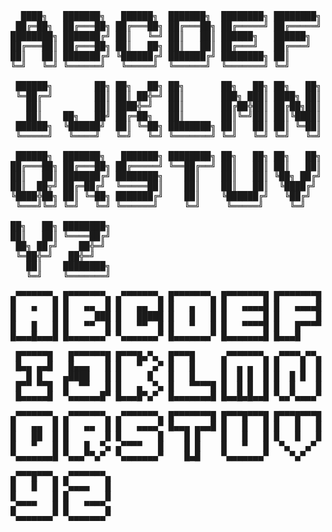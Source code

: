 <pre>
  ████╗   ███████╗   ██████╗  ███████╗  ████████╗ ████████╗  ██████╗  ██╗   ██╗
 ██╔═██╗  ██╔═══██╗ ██╔═══██╗ ██╔═══██╗ ██╔═════╝ ██╔═════╝ ██╔═══██╗ ██║   ██║
████████╗ ███████╔╝ ██║   ╚═╝ ██║   ██║ ██████╗   ██████╗   ██║   ╚═╝ ████████║
██╔═══██║ ██╔═══██╗ ██║   ██╗ ██║   ██║ ██╔═══╝   ██╔═══╝   ██║   ██╗ ██╔═══██║
██║   ██║ ███████╔╝ ╚██████╔╝ ███████╔╝ ████████╗ ██║       ╚██████╔╝ ██║   ██║
╚═╝   ╚═╝ ╚══════╝   ╚═════╝  ╚══════╝  ╚═══════╝ ╚═╝        ╚═════╝  ╚═╝   ╚═╝

 ██████╗        ██╗ ██╗   ██╗ ██╗       ██╗   ██╗ ██╗   ██╗  ██████╗  ███████╗
 ╚═██╔═╝        ██║ ██║ ██╬═╝ ██║       ███╗ ███║ ████╗ ██║ ██╔═══██╗ ██╔═══██╗
   ██║          ██║ ████╬═╝   ██║       ██╔██╬██║ ██╔██╗██║ ██║   ██║ ███████╔╝
   ██║    ██╗   ██╝ ██╔═██╗   ██║       ██║╚═╝██║ ██║╚████║ ██║   ██║ ██╔════╝
 ██████╗  ╚██████╝  ██║ ╚═██╗ ████████╗ ██║   ██║ ██║ ╚═██║ ╚██████╔╝ ██║
 ╚═════╝   ╚════╝   ╚═╝   ╚═╝ ╚═══════╝ ╚═╝   ╚═╝ ╚═╝   ╚═╝  ╚═════╝  ╚═╝

 ██████╗  ███████╗   ███████╗ ████████╗ ██╗   ██╗ ██╗   ██╗ ██╗   ██╗ ██╗   ██╗
██╔═══██╗ ██╔═══██╗ ██╔═════╝ ╚══██╔══╝ ██║   ██║ ██║   ██║ ██║   ██║  ██  ██╬╝
██║   ██║ ███████╔╝ ████████╗    ██║    ██║   ██║ ╚██╗ ██╔╝ ██║██╗██║    ██╬═╝
██║  ██╦╝ ██╔═██╔╝  ╚═════██║    ██║    ██║   ██║  ╚████╔╝  ███╬═███║  ██╬═██╗
╚████╬██╗ ██║ ╚═██╗ ███████╔╝    ██║    ╚██████╔╝   ╚██╔╝   ██╔╝ ╚██║ ██╦╝ ╚██╗
 ╚═══╝╚═╝ ╚═╝   ╚═╝ ╚══════╝     ╚═╝     ╚═════╝     ╚═╝    ╚═╝   ╚═╝ ╚═╝   ╚═╝

██╗   ██╗ ████████╗
██║   ██║ ╚════██╔╝
 ██╗ ██╔╝    ██╬═╝
 ╚═██╬═╝   ██╬═╝
   ██║    ████████╗
   ╚═╝    ╚═══════╝

▄▀▀▀▀▀▀▀▄ █▀▀▀▀▀▀▀▄ ▄▀▀▀▀▀▀▀▄ █▀▀▀▀▀▀▀▄ █▀▀▀▀▀▀▀█ █▀▀▀▀▀▀▀█ ▄▀▀▀▀▀▀▀▄ █▀▀▀█▀▀▀█
█   ▄   █ █   ▄▄  █ █   ▄▄  █ █   ▄   █ █   ▄▄▄▄█ █   ▄▄▄▄█ █   ▄▄▄▄█ █   █   █
█       █ █     ███ █   █████ █   █   █ █       █ █       █ █   █▀▀▀█ █       █
█   █   █ █   ▀▀  █ █   ▀▀  █ █   ▀   █ █   ▀▀▀▀█ █   █▀▀▀▀ █   ▀   █ █   █   █
█▄▄▄█▄▄▄█ █▄▄▄▄▄▄▄▀ ▀▄▄▄▄▄▄▄▀ █▄▄▄▄▄▄▄▀ █▄▄▄▄▄▄▄█ █▄▄▄█     ▀▄▄▄▄▄▄▄▀ █▄▄▄█▄▄▄█

 █▀▀▀▀▀█   █▀▀▀▀▀▀█ █▀▀▀█▄▀▄  █▀▀▀█     ▄▀▀▀▀▀▀▀▄ ▄▀▀▀▀▄▀▀▄ ▄▀▀▀▀▀▀▀▄ ▄▀▀▀▀▀▀▀▄
 █▄▄ ▄▄█   █▄▄▄   █ █   ▀  ▄▀ █   █     █  ▄ ▄  █ █    █  █ █   ▄   █ █   ▄▄  █
   █ █    ▄████   █ █     █   █   █     █  █ █  █ █  █ █  █ █   █   █ █       █
 █▀▀ ▀▀█  █  ▀▀   █ █   ▄  ▀▄ █   ▀▀▀▀█ █  █ █  █ █  █    █ █   ▀   █ █   █▀▀▀
 █▄▄▄▄▄█  ▀▄▄▄▄▄▄█▀ █▄▄▄█▀▄▀  █▄▄▄▄▄▄▄█ █▄▄█▄█▄▄█ ▀▄▄▀▄▄▄▄▀ ▀▄▄▄▄▄▄▄▀ ▀▄▄▄▀

▄▀▀▀▀▀▀▀▄ ▄▀▀▀▀▀▀▀▄ ▄▀▀▀▀▀▀▀▄ █▀▀▀▀▀▀▀█ █▀▀▀█▀▀▀█ █▀▀▀█▀▀▀█ █▀▀█▀█▀▀█ █▀▀▄ ▄▀▀█
█   ▄▄  █ █   ▄▄  █ █   ▄▄▄▄▀ █▄▄▄ ▄▄▄█ █   █   █ █   █   █ █  █ █  █ ▀▀▄ ▀ ▄▀▀
█   ██  █ █       █ █       █    █ █    █   █   █ █   █   █ █  █ █  █    █ █
█   ▀   █ █   █  ▀▄ ▄▀▀▀▀   █    █ █    █   ▀   █  ▀▄   ▄▀  █  ▀ ▀  █ ▄▄▀ ▄ ▀▄▄
▀▄▄▄▄▄▄▄█ ▀▄▄▄▀▀▄▀  ▀▄▄▄▄▄▄▄▀    █▄█    ▀▄▄▄▄▄▄▄▀    ▀▄▀    ▀▄▄▄▄▄▄▄▀ █▄▄▀ ▀▄▄█

▄▀▀▀█▀▀▀▄ ▄▀▀▀▀▀▀▀▄
█   █   █ ▀▄▄▄▄   █
█       █ █       █
▄▀▀▀▀   █ █   ▀▀▀▀▄
▀▄▄▄▄▄▄▄▀ ▀▄▄▄▄▄▄▄▀
</pre>
